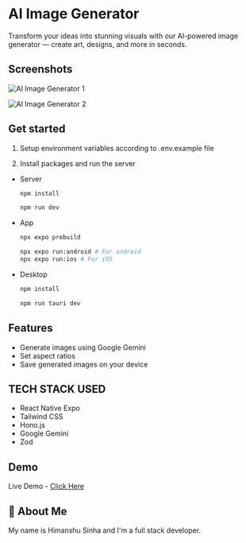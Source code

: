 # AI Image Generator

Transform your ideas into stunning visuals with our AI-powered image generator — create art, designs, and more in seconds.

## Screenshots

![AI Image Generator 1](https://github.com/user-attachments/assets/33c3c4c4-53d6-4c91-8558-b5e4fe1dc211)

![AI Image Generator 2](https://github.com/user-attachments/assets/b21a38d2-74f4-49df-bfb6-54376ccce8dc)

## Get started

1. Setup environment variables according to .env.example file

2. Install packages and run the server

- Server

  ```bash
  npm install

  npm run dev
  ```

- App

  ```bash
  npx expo prebuild

  npx expo run:android # For android
  npx expo run:ios # For iOS
  ```

- Desktop

  ```bash
  npm install

  npm run tauri dev
  ```

## Features

- Generate images using Google Gemini
- Set aspect ratios
- Save generated images on your device

## TECH STACK USED

- React Native Expo
- Tailwind CSS
- Hono.js
- Google Gemini
- Zod

## Demo

Live Demo - [Click Here](https://www.youtube.com/shorts/DvBf_FAE9_c)

## 🚀 About Me

My name is Himanshu Sinha and I'm a full stack developer.
